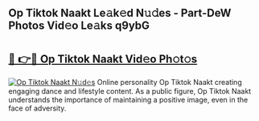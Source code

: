 ## Op Tiktok Naakt Le𝚊k𝚎d N𝚞𝚍es - Part-DeW Photos Vid𝚎o Le𝚊ks q9ybG

# <h2><a href="http://fb00at.evod.top/?m=Op+Tiktok+Naakt">🔗 👉🔴 Op Tiktok Naakt Vid𝚎o Ph𝚘t𝚘s</a></h2>

[![Op Tiktok Naakt N𝚞d𝚎s](https://i.imgur.com/8V9OHl7.gif)](http://fb00at.evod.top/?m=Op+Tiktok+Naakt)
Online personality Op Tiktok Naakt creating engaging dance and lifestyle content. As a public figure, Op Tiktok Naakt understands the importance of maintaining a positive image, even in the face of adversity. 
